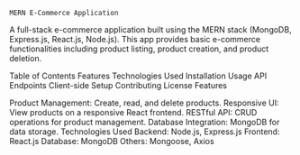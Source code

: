     MERN E-Commerce Application
A full-stack e-commerce application built using the MERN stack (MongoDB, Express.js, React.js, Node.js). This app provides basic e-commerce functionalities including product listing, product creation, and product deletion.

Table of Contents
Features
Technologies Used
Installation
Usage
API Endpoints
Client-side Setup
Contributing
License
Features


Product Management: Create, read, and delete products.
Responsive UI: View products on a responsive React frontend.
RESTful API: CRUD operations for product management.
Database Integration: MongoDB for data storage.
Technologies Used
Backend: Node.js, Express.js
Frontend: React.js
Database: MongoDB
Others: Mongoose, Axios